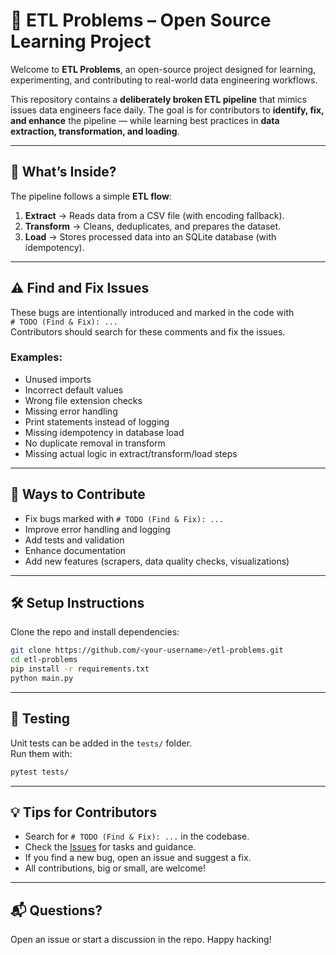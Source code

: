 # 📘 ETL Problems – Open Source Learning Project

Welcome to **ETL Problems**, an open-source project designed for learning, experimenting, and contributing to real-world data engineering workflows.

This repository contains a **deliberately broken ETL pipeline** that mimics issues data engineers face daily. The goal is for contributors to **identify, fix, and enhance** the pipeline — while learning best practices in **data extraction, transformation, and loading**.

---

## 🚀 What’s Inside?
The pipeline follows a simple **ETL flow**:

1. **Extract** → Reads data from a CSV file (with encoding fallback).
2. **Transform** → Cleans, deduplicates, and prepares the dataset.
3. **Load** → Stores processed data into an SQLite database (with idempotency).

---

## ⚠️ Find and Fix Issues

These bugs are intentionally introduced and marked in the code with  
`# TODO (Find & Fix): ...`  
Contributors should search for these comments and fix the issues.

### Examples:
- Unused imports
- Incorrect default values
- Wrong file extension checks
- Missing error handling
- Print statements instead of logging
- Missing idempotency in database load
- No duplicate removal in transform
- Missing actual logic in extract/transform/load steps

---

## 🎯 Ways to Contribute

- Fix bugs marked with `# TODO (Find & Fix): ...`
- Improve error handling and logging
- Add tests and validation
- Enhance documentation
- Add new features (scrapers, data quality checks, visualizations)

---

## 🛠 Setup Instructions

Clone the repo and install dependencies:

```bash
git clone https://github.com/<your-username>/etl-problems.git
cd etl-problems
pip install -r requirements.txt
python main.py
```

---

## 🧪 Testing

Unit tests can be added in the `tests/` folder.  
Run them with:

```bash
pytest tests/
```

---

## 💡 Tips for Contributors

- Search for `# TODO (Find & Fix): ...` in the codebase.
- Check the [Issues](https://github.com/<your-username>/etl-problems/issues) for tasks and guidance.
- If you find a new bug, open an issue and suggest a fix.
- All contributions, big or small, are welcome!

---

## 📬 Questions?

Open an issue or start a discussion in the repo. Happy hacking!